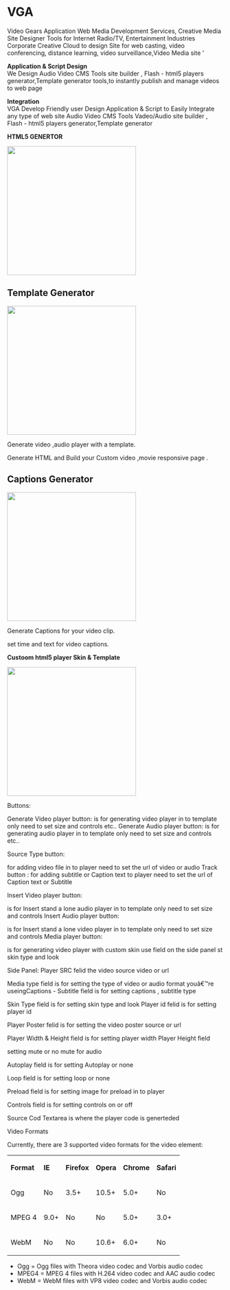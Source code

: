 # VGA
Video Gears Application Web Media Development Services, Creative Media Site Designer Tools for Internet Radio/TV, Entertainment Industries Corporate Creative Cloud to design Site for web casting, video conferencing, distance learning, video surveillance,Video Media site '

<b>Application & Script Design</b><br/>
We Design Audio Video CMS Tools site builder , Flash - html5 players generator,Template generator tools,to instantly publish and manage videos to web page



<b>Integration</b><br/>
VGA Develop Friendly user Design Application & Script to Easily Integrate any type of web site Audio Video CMS Tools Vadeo/Audio site builder , Flash - html5 players generator,Template generator




<b>HTML5 GENERTOR </b>


<img alt="" src="http://html5studio.smtvs.com/images/18.png"  width="300" align="" border="0"/>

<div class="w3-row-padding">
  <div class="w3-third">
    <h2>Template  Generator </h2>
    <img alt="" src="http://html5studio.smtvs.com/images/12.png" height="" width="300" align="" border=""/>
    <p>Generate video ,audio player with a  template.</p>
    <p>Generate HTML and Build your Custom video ,movie responsive page
   .</p>
  </div>


  <div class="w3-third">
    <h2>Captions Generator</h2>
     <img alt="" src="http://html5studio.smtvs.com/images/8.png" height="" width="300" align="" border=""/>
    <p> Generate Captions for your video clip.</p>
    <p>set time  and text for video captions.</p>
  </div>
</div>



<b>Custoom html5 player Skin & Template </b>

<img alt="" src="http://html5studio.smtvs.com/images/17.png"  width="300" align="" border="0"/>

Buttons:

Generate Video player button:
is for generating video player in to template only need to set size and controls etc..
Generate Audio player button: is for generating audio player in to template only need to set size and controls etc..

Source Type button:

for adding video file in to player need to set the url of video or audio
Track button : for adding subtitle or Caption text to player need to set the url of Caption text or Subtitle

Insert Video player button:

is for Insert stand a lone audio player in to template only need to set size and controls
Insert Audio player button:

is for Insert stand a lone video player in to template only need to set size and controls
Media player button:

is for generating video player with custom skin use field on the side panel st skin type and look

Side Panel:
Player SRC felid
the video source video or url

Media type field
is for setting the type of video or audio format youâ€™re useingCaptions - Subtitle field
is for setting captions , subtitle type

Skin Type field
is for setting skin type and look
Player id felid
is for setting player id



Player Poster felid
is for setting the video poster source or url

Player Width  & Height field
is for setting player width
Player Height field


setting mute or no mute for audio

Autoplay field
is for setting Autoplay or none

Loop field
is for setting loop or none

Preload field
is for setting image for preload in to player

Controls field
is for setting controls on or off

Source Cod Textarea
is where the player code is generteded

 <p class="p10"><span class="s1">Video Formats</span></p>
        <p class="p2"><span class="s1">Currently, there are 3 supported video formats for the video element:</span></p>
        <table width="638.0" cellspacing="0" cellpadding="0" class="t4">
          <tbody>
            <tr>
              <td valign="top" class="td7">
                <p class="p2"><span class="s1"><b>Format</b></span></p>
              </td>
              <td valign="top" class="td8">
                <p class="p2"><span class="s1"><b>IE</b></span></p>
              </td>
              <td valign="top" class="td8">
                <p class="p2"><span class="s1"><b>Firefox</b></span></p>
              </td>
              <td valign="top" class="td8">
                <p class="p2"><span class="s1"><b>Opera</b></span></p>
              </td>
              <td valign="top" class="td8">
                <p class="p2"><span class="s1"><b>Chrome</b></span></p>
              </td>
              <td valign="top" class="td8">
                <p class="p2"><span class="s1"><b>Safari</b></span></p>
              </td>
            </tr>
            <tr>
              <td valign="top" class="td9">
                <p class="p2"><span class="s1">Ogg</span></p>
              </td>
              <td valign="top" class="td10">
                <p class="p11"><span class="s1">No</span></p>
              </td>
              <td valign="top" class="td10">
                <p class="p2"><span class="s1">3.5+</span></p>
              </td>
              <td valign="top" class="td10">
                <p class="p2"><span class="s1">10.5+</span></p>
              </td>
              <td valign="top" class="td10">
                <p class="p2"><span class="s1">5.0+</span></p>
              </td>
              <td valign="top" class="td10">
                <p class="p11"><span class="s1">No</span></p>
              </td>
            </tr>
            <tr>
              <td valign="top" class="td9">
                <p class="p2"><span class="s1">MPEG 4</span></p>
              </td>
              <td valign="top" class="td10">
                <p class="p2"><span class="s1">9.0+</span></p>
              </td>
              <td valign="top" class="td10">
                <p class="p11"><span class="s1">No</span></p>
              </td>
              <td valign="top" class="td10">
                <p class="p11"><span class="s1">No</span></p>
              </td>
              <td valign="top" class="td10">
                <p class="p2"><span class="s1">5.0+</span></p>
              </td>
              <td valign="top" class="td10">
                <p class="p2"><span class="s1">3.0+</span></p>
              </td>
            </tr>
            <tr>
              <td valign="top" class="td9">
                <p class="p2"><span class="s1">WebM</span></p>
              </td>
              <td valign="top" class="td10">
                <p class="p11"><span class="s1">No</span></p>
              </td>
              <td valign="top" class="td10">
                <p class="p11"><span class="s1">No</span></p>
              </td>
              <td valign="top" class="td10">
                <p class="p2"><span class="s1">10.6+</span></p>
              </td>
              <td valign="top" class="td10">
                <p class="p2"><span class="s1">6.0+</span></p>
              </td>
              <td valign="top" class="td10">
                <p class="p11"><span class="s1">No</span></p>
              </td>
            </tr>
          </tbody>
        </table>
        <ul class="ul1">
          <li class="li2"><span class="s1">Ogg = Ogg files with Theora video codec and Vorbis audio codec</span></li>
          <li class="li2"><span class="s1">MPEG4 = MPEG 4 files with H.264 video codec and AAC audio codec</span></li>
          <li class="li2"><span class="s1">WebM = WebM files with VP8 video codec and Vorbis audio codec</span></li>
        </ul>
        <p class="p6"><span class="s1"></span><br></p>
      </td>
    </tr>
  </tbody>
</table>

